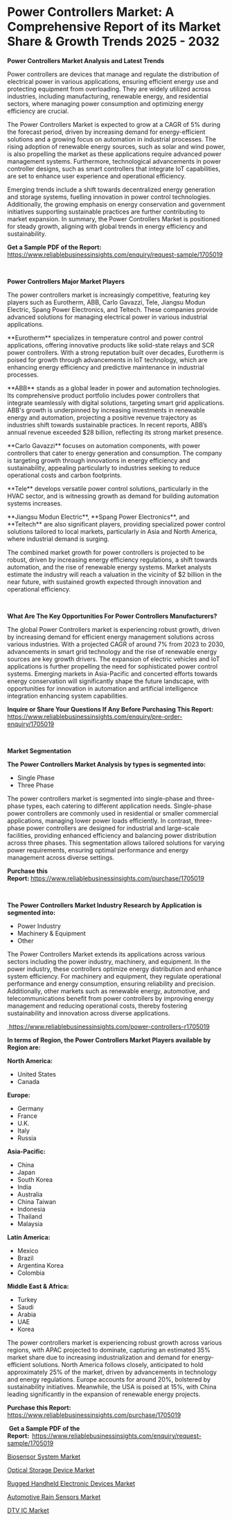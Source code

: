 <p><h1>Power Controllers Market: A Comprehensive Report of its Market Share & Growth Trends 2025 - 2032</h1></p><p><strong>Power Controllers Market Analysis and Latest Trends</strong></p>
<p><p>Power controllers are devices that manage and regulate the distribution of electrical power in various applications, ensuring efficient energy use and protecting equipment from overloading. They are widely utilized across industries, including manufacturing, renewable energy, and residential sectors, where managing power consumption and optimizing energy efficiency are crucial.</p><p>The Power Controllers Market is expected to grow at a CAGR of 5% during the forecast period, driven by increasing demand for energy-efficient solutions and a growing focus on automation in industrial processes. The rising adoption of renewable energy sources, such as solar and wind power, is also propelling the market as these applications require advanced power management systems. Furthermore, technological advancements in power controller designs, such as smart controllers that integrate IoT capabilities, are set to enhance user experience and operational efficiency.</p><p>Emerging trends include a shift towards decentralized energy generation and storage systems, fuelling innovation in power control technologies. Additionally, the growing emphasis on energy conservation and government initiatives supporting sustainable practices are further contributing to market expansion. In summary, the Power Controllers Market is positioned for steady growth, aligning with global trends in energy efficiency and sustainability.</p></p>
<p><strong>Get a Sample PDF of the Report:&nbsp;</strong> <a href="https://www.reliablebusinessinsights.com/enquiry/request-sample/1705019?utm_campaign=75&utm_medium=2&utm_source=Github&utm_content=ia&utm_term=10022025&utm_id=power-controllers">https://www.reliablebusinessinsights.com/enquiry/request-sample/1705019</a></p>
<p>&nbsp;</p>
<p><strong>Power Controllers Major Market Players</strong></p>
<p><p>The power controllers market is increasingly competitive, featuring key players such as Eurotherm, ABB, Carlo Gavazzi, Tele, Jiangsu Modun Electric, Spang Power Electronics, and Teltech. These companies provide advanced solutions for managing electrical power in various industrial applications. </p><p>**Eurotherm** specializes in temperature control and power control applications, offering innovative products like solid-state relays and SCR power controllers. With a strong reputation built over decades, Eurotherm is poised for growth through advancements in IoT technology, which are enhancing energy efficiency and predictive maintenance in industrial processes.</p><p>**ABB** stands as a global leader in power and automation technologies. Its comprehensive product portfolio includes power controllers that integrate seamlessly with digital solutions, targeting smart grid applications. ABB's growth is underpinned by increasing investments in renewable energy and automation, projecting a positive revenue trajectory as industries shift towards sustainable practices. In recent reports, ABB’s annual revenue exceeded $28 billion, reflecting its strong market presence.</p><p>**Carlo Gavazzi** focuses on automation components, with power controllers that cater to energy generation and consumption. The company is targeting growth through innovations in energy efficiency and sustainability, appealing particularly to industries seeking to reduce operational costs and carbon footprints.</p><p>**Tele** develops versatile power control solutions, particularly in the HVAC sector, and is witnessing growth as demand for building automation systems increases. </p><p>**Jiangsu Modun Electric**, **Spang Power Electronics**, and **Teltech** are also significant players, providing specialized power control solutions tailored to local markets, particularly in Asia and North America, where industrial demand is surging.</p><p>The combined market growth for power controllers is projected to be robust, driven by increasing energy efficiency regulations, a shift towards automation, and the rise of renewable energy systems. Market analysts estimate the industry will reach a valuation in the vicinity of $2 billion in the near future, with sustained growth expected through innovation and operational efficiency.</p></p>
<p>&nbsp;</p>
<p><strong>What Are The Key Opportunities For Power Controllers Manufacturers?</strong></p>
<p><p>The global Power Controllers market is experiencing robust growth, driven by increasing demand for efficient energy management solutions across various industries. With a projected CAGR of around 7% from 2023 to 2030, advancements in smart grid technology and the rise of renewable energy sources are key growth drivers. The expansion of electric vehicles and IoT applications is further propelling the need for sophisticated power control systems. Emerging markets in Asia-Pacific and concerted efforts towards energy conservation will significantly shape the future landscape, with opportunities for innovation in automation and artificial intelligence integration enhancing system capabilities.</p></p>
<p><strong>Inquire or Share Your Questions If Any Before Purchasing This Report:</strong> <a href="https://www.reliablebusinessinsights.com/enquiry/pre-order-enquiry/1705019?utm_campaign=75&utm_medium=2&utm_source=Github&utm_content=ia&utm_term=10022025&utm_id=power-controllers">https://www.reliablebusinessinsights.com/enquiry/pre-order-enquiry/1705019</a></p>
<p>&nbsp;</p>
<p><strong>Market Segmentation</strong></p>
<p><strong>The Power Controllers Market Analysis by types is segmented into:</strong></p>
<p><ul><li>Single Phase</li><li>Three Phase</li></ul></p>
<p><p>The power controllers market is segmented into single-phase and three-phase types, each catering to different application needs. Single-phase power controllers are commonly used in residential or smaller commercial applications, managing lower power loads efficiently. In contrast, three-phase power controllers are designed for industrial and large-scale facilities, providing enhanced efficiency and balancing power distribution across three phases. This segmentation allows tailored solutions for varying power requirements, ensuring optimal performance and energy management across diverse settings.</p></p>
<p><strong>Purchase this Report:&nbsp;</strong><a href="https://www.reliablebusinessinsights.com/purchase/1705019?utm_campaign=75&utm_medium=2&utm_source=Github&utm_content=ia&utm_term=10022025&utm_id=power-controllers">https://www.reliablebusinessinsights.com/purchase/1705019</a></p>
<p>&nbsp;</p>
<p><strong>The Power Controllers Market Industry Research by Application is segmented into:</strong></p>
<p><ul><li>Power Industry</li><li>Machinery & Equipment</li><li>Other</li></ul></p>
<p><p>The Power Controllers Market extends its applications across various sectors including the power industry, machinery, and equipment. In the power industry, these controllers optimize energy distribution and enhance system efficiency. For machinery and equipment, they regulate operational performance and energy consumption, ensuring reliability and precision. Additionally, other markets such as renewable energy, automotive, and telecommunications benefit from power controllers by improving energy management and reducing operational costs, thereby fostering sustainability and innovation across diverse applications.</p></p>
<p><a href="https://www.reliablebusinessinsights.com/power-controllers-r1705019?utm_campaign=75&utm_medium=2&utm_source=Github&utm_content=ia&utm_term=10022025&utm_id=power-controllers">&nbsp;https://www.reliablebusinessinsights.com/power-controllers-r1705019</a></p>
<p><strong>In terms of Region, the Power Controllers Market Players available by Region are:</strong></p>
<p>
    <p> <strong> North America: </strong>
        <ul>
            <li>United States</li>
            <li>Canada</li>
        </ul>
        </p> 
    <p> <strong> Europe: </strong>
        <ul>
            <li>Germany</li>
            <li>France</li>
            <li>U.K.</li>
            <li>Italy</li>
            <li>Russia</li>
        </ul>
        </p> 
    <p> <strong> Asia-Pacific: </strong>
        <ul>
            <li>China</li>
            <li>Japan</li>
            <li>South Korea</li>
            <li>India</li>
            <li>Australia</li>
            <li>China Taiwan</li>
            <li>Indonesia</li>
            <li>Thailand</li>
            <li>Malaysia</li>
        </ul>
        </p> 
    <p> <strong> Latin America: </strong>
        <ul>
            <li>Mexico</li>
            <li>Brazil</li>
            <li>Argentina Korea</li>
            <li>Colombia</li>
        </ul>
        </p> 
    <p> <strong> Middle East & Africa: </strong>
        <ul>
            <li>Turkey</li>
            <li>Saudi</li>
            <li>Arabia</li>
            <li>UAE</li>
            <li>Korea</li>
        </ul>
    </p>
    </p>
<p><p>The power controllers market is experiencing robust growth across various regions, with APAC projected to dominate, capturing an estimated 35% market share due to increasing industrialization and demand for energy-efficient solutions. North America follows closely, anticipated to hold approximately 25% of the market, driven by advancements in technology and energy regulations. Europe accounts for around 20%, bolstered by sustainability initiatives. Meanwhile, the USA is poised at 15%, with China leading significantly in the expansion of renewable energy projects.</p></p>
<p><strong>Purchase this Report: </strong><a href="https://www.reliablebusinessinsights.com/purchase/1705019?utm_campaign=75&utm_medium=2&utm_source=Github&utm_content=ia&utm_term=10022025&utm_id=power-controllers">https://www.reliablebusinessinsights.com/purchase/1705019</a></p>
<p>&nbsp;<strong>Get a Sample PDF of the Report:&nbsp;&nbsp;</strong><a href="https://www.reliablebusinessinsights.com/enquiry/request-sample/1705019?utm_campaign=75&utm_medium=2&utm_source=Github&utm_content=ia&utm_term=10022025&utm_id=power-controllers">https://www.reliablebusinessinsights.com/enquiry/request-sample/1705019</a></p>
<p><strong></strong></p>
<p><p><a href="https://github.com/salodipura00/Market-Research-Report-List-1/blob/main/biosensor-system-market.md?utm_campaign=75&utm_medium=2&utm_source=Github&utm_content=ia&utm_term=10022025&utm_id=power-controllers">Biosensor System Market</a></p><p><a href="https://github.com/howdlecirone/Market-Research-Report-List-1/blob/main/optical-storage-device-market.md?utm_campaign=75&utm_medium=2&utm_source=Github&utm_content=ia&utm_term=10022025&utm_id=power-controllers">Optical Storage Device Market</a></p><p><a href="https://github.com/saeiddaemo/Market-Research-Report-List-1/blob/main/rugged-handheld-electronic-devices-market.md?utm_campaign=75&utm_medium=2&utm_source=Github&utm_content=ia&utm_term=10022025&utm_id=power-controllers">Rugged Handheld Electronic Devices Market</a></p><p><a href="https://github.com/supicweg/Market-Research-Report-List-1/blob/main/automotive-rain-sensors-market.md?utm_campaign=75&utm_medium=2&utm_source=Github&utm_content=ia&utm_term=10022025&utm_id=power-controllers">Automotive Rain Sensors Market</a></p><p><a href="https://github.com/viipposahko25/Market-Research-Report-List-1/blob/main/dtv-ic-market.md?utm_campaign=75&utm_medium=2&utm_source=Github&utm_content=ia&utm_term=10022025&utm_id=power-controllers">DTV IC Market</a></p></p>